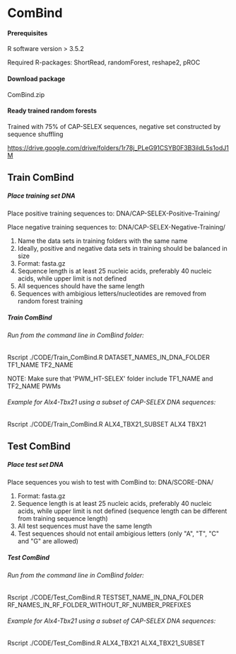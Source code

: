 # ComBind

#### Prerequisites
R software version > 3.5.2

Required R-packages: ShortRead, randomForest, reshape2, pROC

#### Download package
ComBind.zip

#### Ready trained random forests
Trained with 75% of CAP-SELEX sequences, negative set constructed by sequence shuffling

https://drive.google.com/drive/folders/1r78j_PLeG91CSYB0F3B3ildL5s1odJ1M 

## Train ComBind
##### Place training set DNA
Place positive training sequences to: DNA/CAP-SELEX-Positive-Training/

Place negative training sequences to: DNA/CAP-SELEX-Negative-Training/

1. Name the data sets in training folders with the same name
2. Ideally, positive and negative data sets in training should be balanced in size
3. Format: fasta.gz
4. Sequence length is at least 25 nucleic acids, preferably 40 nucleic acids, while upper limit is not defined
5. All sequences should have the same length
6. Sequences with ambigious letters/nucleotides are removed from random forest training

##### Train ComBind
###### Run from the command line in ComBind folder:
Rscript ./CODE/Train_ComBind.R DATASET_NAMES_IN_DNA_FOLDER TF1_NAME TF2_NAME

NOTE: Make sure that 'PWM_HT-SELEX' folder include TF1_NAME and TF2_NAME PWMs

###### Example for Alx4-Tbx21 using a subset of CAP-SELEX DNA sequences:
Rscript ./CODE/Train_ComBind.R ALX4_TBX21_SUBSET ALX4 TBX21

## Test ComBind
##### Place test set DNA
Place sequences you wish to test with ComBind to: DNA/SCORE-DNA/

1. Format: fasta.gz
2. Sequence length is at least 25 nucleic acids, preferably 40 nucleic acids, while upper limit is not defined (sequence length can be different from training sequence length)
3. All test sequences must have the same length
4. Test sequences should not entail ambigious letters (only "A", "T", "C" and "G" are allowed)

##### Test ComBind
###### Run from the command line in ComBind folder:
Rscript ./CODE/Test_ComBind.R TESTSET_NAME_IN_DNA_FOLDER RF_NAMES_IN_RF_FOLDER_WITHOUT_RF_NUMBER_PREFIXES

###### Example for Alx4-Tbx21 using a subset of CAP-SELEX DNA sequences:
Rscript ./CODE/Test_ComBind.R ALX4_TBX21 ALX4_TBX21_SUBSET

